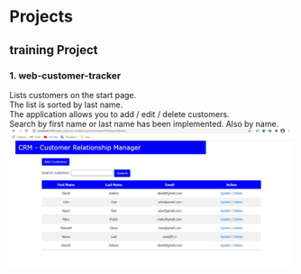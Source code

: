 # Projects

<h2>training Project</h2>
<h3><b>1.</b> web-customer-tracker</h3>

Lists customers on the start page.<br>
The list is sorted by last name.<br>
The application allows you to add / edit / delete customers.<br>
Search by first name or last name has been implemented. Also by name.<br>
![](https://github.com/Evgenij-Pavlenko/Projects/blob/main/screenshots/web_customer_tracker.jpg)
